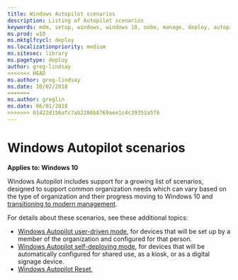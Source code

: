 ```yaml
---
title: Windows Autopilot scenarios
description: Listing of Autopilot scenarios
keywords: mdm, setup, windows, windows 10, oobe, manage, deploy, autopilot, ztd, zero-touch, partner, msfb, intune
ms.prod: w10
ms.mktglfcycl: deploy
ms.localizationpriority: medium
ms.sitesec: library
ms.pagetype: deploy
author: greg-lindsay
<<<<<<< HEAD
ms.author: greg-lindsay
ms.date: 10/02/2018
=======
ms.author: greglin
ms.date: 06/01/2018
>>>>>>> 01422d156afc7ab2286b8769aee1c4c39351a5f6
---
```


# Windows Autopilot scenarios

**Applies to: Windows 10**

Windows Autopilot includes support for a growing list of scenarios, designed to support common organization needs which can vary based on the type of organization and their progress moving to Windows 10 and [transitioning to modern management](https://docs.microsoft.com/en-us/windows/client-management/manage-windows-10-in-your-organization-modern-management).

For details about these scenarios, see these additional topics:

-   [Windows Autopilot user-driven mode](user-driven.md), for devices that will be set up by a member of the organization and configured for that person.
-   [Windows Autopilot self-deploying mode](self-deploying.md), for devices that will be automatically configured for shared use, as a kiosk, or as a digital signage device.
-   [Windows Autopilot Reset](windows-autopilot-reset.md), 

